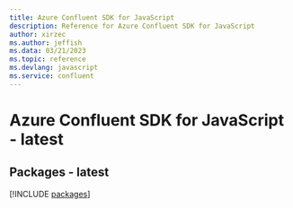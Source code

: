 ```yaml
---
title: Azure Confluent SDK for JavaScript
description: Reference for Azure Confluent SDK for JavaScript
author: xirzec
ms.author: jeffish
ms.data: 03/21/2023
ms.topic: reference
ms.devlang: javascript
ms.service: confluent
---
```

# Azure Confluent SDK for JavaScript - latest
## Packages - latest
[!INCLUDE [packages](confluent-index.md)]
